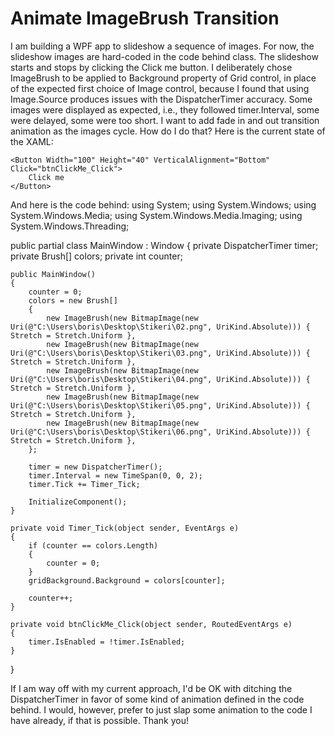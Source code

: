 
# Animate ImageBrush Transition

I am building a WPF app to slideshow a sequence of images. For now, the slideshow images are hard-coded in the code behind class. The slideshow starts and stops by clicking the Click me button. I deliberately chose ImageBrush to be applied to Background property of Grid control, in place of the expected first choice of Image control, because I found that using Image.Source produces issues with the DispatcherTimer accuracy. Some images were displayed as expected, i.e., they followed timer.Interval, some were delayed, some were too short.
I want to add fade in and out transition animation as the images cycle. How do I do that?
Here is the current state of the XAML:
<Window x:Class="Temp.MainWindow"
    xmlns="http://schemas.microsoft.com/winfx/2006/xaml/presentation"
    xmlns:x="http://schemas.microsoft.com/winfx/2006/xaml"
    xmlns:d="http://schemas.microsoft.com/expression/blend/2008"
    xmlns:mc="http://schemas.openxmlformats.org/markup-compatibility/2006"
    xmlns:local="clr-namespace:Temp"
    mc:Ignorable="d"
    Title="MainWindow" Height="450" Width="800">
<Grid x:Name="gridBackground">

    <Button Width="100" Height="40" VerticalAlignment="Bottom" Click="btnClickMe_Click">
        Click me
    </Button>
    
</Grid>
</Window>

And here is the code behind:
using System;
using System.Windows;
using System.Windows.Media;
using System.Windows.Media.Imaging;
using System.Windows.Threading;

public partial class MainWindow : Window
{
    private DispatcherTimer timer;
    private Brush[] colors;
    private int counter;

    public MainWindow()
    {
        counter = 0;
        colors = new Brush[]
        {
            new ImageBrush(new BitmapImage(new Uri(@"C:\Users\boris\Desktop\Stikeri\02.png", UriKind.Absolute))) { Stretch = Stretch.Uniform },
            new ImageBrush(new BitmapImage(new Uri(@"C:\Users\boris\Desktop\Stikeri\03.png", UriKind.Absolute))) { Stretch = Stretch.Uniform },
            new ImageBrush(new BitmapImage(new Uri(@"C:\Users\boris\Desktop\Stikeri\04.png", UriKind.Absolute))) { Stretch = Stretch.Uniform },
            new ImageBrush(new BitmapImage(new Uri(@"C:\Users\boris\Desktop\Stikeri\05.png", UriKind.Absolute))) { Stretch = Stretch.Uniform },
            new ImageBrush(new BitmapImage(new Uri(@"C:\Users\boris\Desktop\Stikeri\06.png", UriKind.Absolute))) { Stretch = Stretch.Uniform },
        };

        timer = new DispatcherTimer();
        timer.Interval = new TimeSpan(0, 0, 2);
        timer.Tick += Timer_Tick;

        InitializeComponent();
    }

    private void Timer_Tick(object sender, EventArgs e)
    {
        if (counter == colors.Length)
        {
            counter = 0;
        }
        gridBackground.Background = colors[counter];

        counter++;
    }

    private void btnClickMe_Click(object sender, RoutedEventArgs e)
    {
        timer.IsEnabled = !timer.IsEnabled;
    }
}

If I am way off with my current approach, I'd be OK with ditching the DispatcherTimer in favor of some kind of animation defined in the code behind. I would, however, prefer to just slap some animation to the code I have already, if that is possible. Thank you!

        